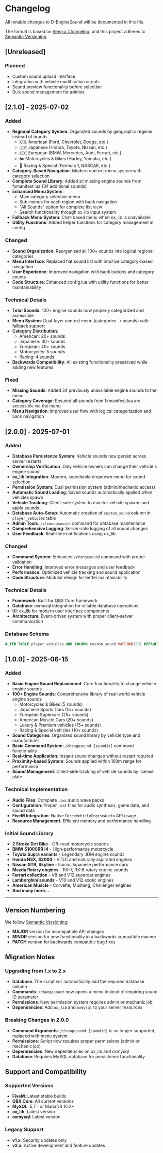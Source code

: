# Changelog

All notable changes to D-EngineSound will be documented in this file.

The format is based on [Keep a Changelog](https://keepachangelog.com/en/1.0.0/),
and this project adheres to [Semantic Versioning](https://semver.org/spec/v2.0.0.html).

## [Unreleased]

### Planned
- Custom sound upload interface
- Integration with vehicle modification scripts
- Sound preview functionality before selection
- Bulk sound management for admins

## [2.1.0] - 2025-07-02

### Added
- **Regional Category System**: Organized sounds by geographic regions instead of brands
  - 🇺🇸 American (Ford, Chevrolet, Dodge, etc.)
  - 🇯🇵 Japanese (Honda, Toyota, Nissan, etc.)
  - 🇪🇺 European (BMW, Mercedes, Audi, Ferrari, etc.)
  - 🏍️ Motorcycles & Bikes (Harley, Yamaha, etc.)
  - 🏁 Racing & Special (Formula 1, NASCAR, etc.)
- **Category-Based Navigation**: Modern context menu system with category selection
- **Complete Sound Library**: Added all missing engine sounds from fxmanifest.lua (34 additional sounds)
- **Enhanced Menu System**: 
  - Main category selection menu
  - Sub-menus for each region with back navigation
  - "All Sounds" option for complete list view
  - Search functionality through ox_lib input system
- **Fallback Menu System**: Chat-based menu when ox_lib is unavailable
- **Utility Functions**: Added helper functions for category management in config

### Changed
- **Sound Organization**: Reorganized all 100+ sounds into logical regional categories
- **Menu Interface**: Replaced flat sound list with intuitive category-based navigation
- **User Experience**: Improved navigation with back buttons and category counts
- **Code Structure**: Enhanced config.lua with utility functions for better maintainability

### Technical Details
- **Total Sounds**: 100+ engine sounds now properly categorized and accessible
- **Menu System**: Dual-layer context menu (categories → sounds) with fallback support
- **Category Distribution**: 
  - American: 20+ sounds
  - Japanese: 30+ sounds  
  - European: 40+ sounds
  - Motorcycles: 5 sounds
  - Racing: 4 sounds
- **Backwards Compatibility**: All existing functionality preserved while adding new features

### Fixed
- **Missing Sounds**: Added 34 previously unavailable engine sounds to the menu
- **Category Coverage**: Ensured all sounds from fxmanifest.lua are accessible via the menu
- **Menu Navigation**: Improved user flow with logical categorization and back navigation

## [2.0.0] - 2025-07-01

### Added
- **Database Persistence System**: Vehicle sounds now persist across server restarts
- **Ownership Verification**: Only vehicle owners can change their vehicle's engine sound
- **ox_lib Integration**: Modern, searchable dropdown menu for sound selection
- **Permission System**: Dual permission system (admin/mechanic access)
- **Automatic Sound Loading**: Saved sounds automatically applied when vehicles spawn
- **Vehicle Tracking**: Client-side system to monitor vehicle spawns and apply sounds
- **Database Auto-Setup**: Automatic creation of `custom_sound` column in `player_vehicles` table
- **Admin Tools**: `/cleanupsounds` command for database maintenance
- **Comprehensive Logging**: Server-side logging of all sound changes
- **User Feedback**: Real-time notifications using ox_lib

### Changed
- **Command System**: Enhanced `/changesound` command with proper validation
- **Error Handling**: Improved error messages and user feedback
- **Performance**: Optimized vehicle tracking and sound application
- **Code Structure**: Modular design for better maintainability

### Technical Details
- **Framework**: Built for QBX Core framework
- **Database**: oxmysql integration for reliable database operations
- **UI**: ox_lib for modern user interface components
- **Architecture**: Event-driven system with proper client-server communication

### Database Schema
```sql
ALTER TABLE player_vehicles ADD COLUMN custom_sound VARCHAR(50) DEFAULT NULL;
```

## [1.0.0] - 2025-06-15

### Added
- **Basic Engine Sound Replacement**: Core functionality to change vehicle engine sounds
- **100+ Engine Sounds**: Comprehensive library of real-world vehicle engine sounds
  - Motorcycles & Bikes (5 sounds)
  - Japanese Sports Cars (15+ sounds)
  - European Supercars (25+ sounds)
  - American Muscle Cars (20+ sounds)
  - Luxury & Premium vehicles (15+ sounds)
  - Racing & Special vehicles (10+ sounds)
- **Sound Categories**: Organized sound library by vehicle type and manufacturer
- **Basic Command System**: `/changesound [soundid]` command functionality
- **Real-time Application**: Instant sound changes without restart required
- **Proximity-based System**: Sounds applied within 100m range for performance
- **Sound Management**: Client-side tracking of vehicle sounds by license plate

### Technical Implementation
- **Audio Files**: Complete `.awc` audio wave packs
- **Configuration**: Proper `.dat` files for audio synthesis, game data, and sound data
- **FiveM Integration**: Native `ForceVehicleEngineAudio` API usage
- **Resource Management**: Efficient memory and performance handling

### Initial Sound Library
- **2 Stroke Dirt Bike** - Off-road motorcycle sounds
- **BMW S1000RR I4** - High-performance motorcycle
- **Toyota Supra variants** - Legendary JDM engine sounds
- **Honda NSX, S2000** - VTEC and naturally aspirated engines
- **Nissan GTR, Skyline** - Iconic Japanese performance cars
- **Mazda Rotary engines** - RX-7, RX-8 rotary engine sounds
- **Ferrari collection** - V8 and V12 supercar engines
- **Lamborghini sounds** - V10 and V12 exotic engines
- **American Muscle** - Corvette, Mustang, Challenger engines
- **And many more...**

---

## Version Numbering

We follow [Semantic Versioning](https://semver.org/):
- **MAJOR** version for incompatible API changes
- **MINOR** version for new functionality in a backwards compatible manner
- **PATCH** version for backwards compatible bug fixes

## Migration Notes

### Upgrading from 1.x to 2.x
- **Database**: The script will automatically add the required database column
- **Commands**: `/changesound` now opens a menu instead of requiring sound ID parameter
- **Permissions**: New permission system requires admin or mechanic job
- **Dependencies**: Add `ox_lib` and `oxmysql` to your server resources

### Breaking Changes in 2.0.0
- **Command Arguments**: `/changesound [soundid]` is no longer supported, replaced with menu system
- **Permissions**: Script now requires proper permissions (admin or mechanic job)
- **Dependencies**: New dependencies on ox_lib and oxmysql
- **Database**: Requires MySQL database for persistence functionality

## Support and Compatibility

### Supported Versions
- **FiveM**: Latest stable builds
- **QBX Core**: All current versions
- **MySQL**: 5.7+ or MariaDB 10.2+
- **ox_lib**: Latest version
- **oxmysql**: Latest version

### Legacy Support
- **v1.x**: Security updates only
- **v2.x**: Active development and feature updates
